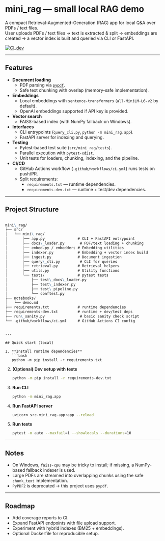 # mini_rag — small local RAG demo

A compact Retrieval-Augmented-Generation (RAG) app for local Q&A over PDFs / text files.  
User uploads PDFs / text files → text is extracted & split → embeddings are created → a vector index is built and queried via CLI or FastAPI.

[![CI_dev](https://github.com/Raydir27/mini_rag/actions/workflows/ci.yml/badge.svg?branch=main)](https://github.com/YOUR-USERNAME/YOUR-REPO/actions/workflows/ci.yml)

---

## Features
- **Document loading**
  - PDF parsing via [`pypdf`](https://pypi.org/project/pypdf/).
  - Safe text chunking with overlap (memory-safe implementation).
- **Embeddings**
  - Local embeddings with `sentence-transformers` (`all-MiniLM-L6-v2` by default).
  - OpenAI embeddings supported if API key is provided.
- **Vector search**
  - FAISS-based index (with NumPy fallback on Windows).
- **Interfaces**
  - CLI entrypoints (`query_cli.py`, `python -m mini_rag.app`).
  - FastAPI server for indexing and querying.
- **Testing**
  - Pytest-based test suite (`src/mini_rag/tests`).
  - Parallel execution with `pytest-xdist`.
  - Unit tests for loaders, chunking, indexing, and the pipeline.
- **CI/CD**
  - GitHub Actions workflow (`.github/workflows/ci.yml`) runs tests on push/PR.
  - Split requirements:
    - `requirements.txt` — runtime dependencies.
    - `requirements-dev.txt` — runtime + test/dev dependencies.

---

## Project Structure
```markdown

mini\_rag/
├── src/
│   └── mini\_rag/
│       ├── app.py               # CLI + FastAPI entrypoint
│       ├── docs\_loader.py       # PDF/text loading + chunking
│       ├── embed.py / embedders # Embedding utilities
│       ├── indexer.py           # Embedding + vector index build
│       ├── ingest.py            # Document ingestion
│       ├── query\_cli.py         # CLI for queries
│       ├── retrieval.py         # Retrieval helpers
│       ├── utils.py             # Utility functions
│       └── tests/               # pytest tests
│           ├── test\_docs\_loader.py
│           ├── test\_indexer.py
│           ├── test\_pipeline.py
│           └── conftest.py
├── notebooks/
│   └── demo.md
├── requirements.txt             # runtime dependencies
├── requirements-dev.txt         # runtime + dev/test deps
├── run\_sanity.py                # basic sanity check script
└── .github/workflows/ci.yml     # GitHub Actions CI config
```
````

---

## Quick start (local)

1. **Install runtime dependencies**
   ```bash
   python -m pip install -r requirements.txt
````

2. **(Optional) Dev setup with tests**

   ```bash
   python -m pip install -r requirements-dev.txt
   ```

3. **Run CLI**

   ```bash
   python -m mini_rag.app
   ```

4. **Run FastAPI server**

   ```bash
   uvicorn src.mini_rag.app:app --reload
   ```

5. **Run tests**

   ```bash
   pytest -n auto --maxfail=1 --showlocals --durations=10
   ```

---

## Notes

* On Windows, `faiss-cpu` may be tricky to install; if missing, a NumPy-based fallback indexer is used.
* Large PDFs are streamed into overlapping chunks using the safe `chunk_text` implementation.
* `PyPDF2` is deprecated → this project uses `pypdf`.

---

## Roadmap

* Add coverage reports to CI.
* Expand FastAPI endpoints with file upload support.
* Experiment with hybrid indexes (BM25 + embeddings).
* Optional Dockerfile for reproducible setup.

```
